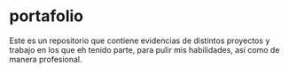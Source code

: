 # portafolio
Este es un repositorio que contiene evidencias de distintos proyectos y trabajo en los que eh tenido parte, para pulir mis habilidades, así como de manera profesional.
